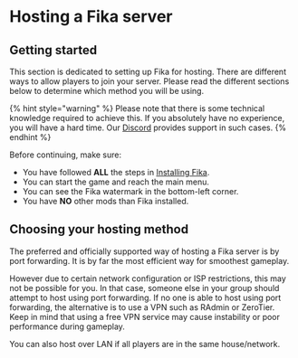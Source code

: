 # Hosting a Fika server

## Getting started

This section is dedicated to setting up Fika for hosting. There are different ways to allow players to join your server. Please read the different sections below to determine which method you will be using.

{% hint style="warning" %}
Please note that there is some technical knowledge required to achieve this. If you absolutely have no experience, you will have a hard time. Our [Discord](https://discord.gg/project-fika) provides support in such cases.
{% endhint %}

Before continuing, make sure:

* You have followed **ALL** the steps in [Installing Fika](../installing-fika.md).
* You can start the game and reach the main menu.
* You can see the Fika watermark in the bottom-left corner.
* You have **NO** other mods than Fika installed.

## Choosing your hosting method

The preferred and officially supported way of hosting a Fika server is by port forwarding. It is by far the most efficient way for smoothest gameplay.

However due to certain network configuration or ISP restrictions, this may not be possible for you. In that case, someone else in your group should attempt to host using port forwarding. If no one is able to host using port forwarding, the alternative is to use a VPN such as RAdmin or ZeroTier. Keep in mind that using a free VPN service may cause instability or poor performance during gameplay.

You can also host over LAN if all players are in the same house/network.

